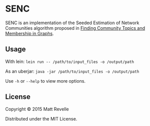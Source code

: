 # SENC

SENC is an implementation of the Seeded Estimation of Network Communities algorithm proposed in [Finding Community Topics and Membership in Graphs](https://www.cs.gmu.edu/~carlotta/publications/senc.pdf).

## Usage

With lein:
`lein run -- /path/to/input_files -o /output/path`

As an uberjar:
`java -jar /path/to/input_files -o /output/path`

Use `-h` or `--help` to view more options.

## License

Copyright © 2015 Matt Revelle

Distributed under the MIT License.
